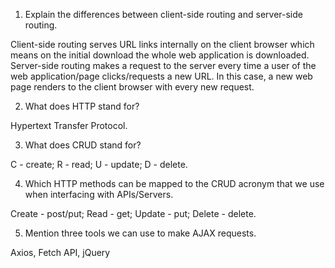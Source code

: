1. Explain the differences between client-side routing and server-side routing.

Client-side routing serves URL links internally on the client browser which means on the initial download the whole web application is downloaded. Server-side routing makes a request to the server every time a user of the web application/page clicks/requests a new URL. In this case, a new web page renders to the client browser with every new request.

2. What does HTTP stand for?

Hypertext Transfer Protocol.

3. What does CRUD stand for?

C - create; R - read; U - update; D - delete.

4. Which HTTP methods can be mapped to the CRUD acronym that we use when interfacing with APIs/Servers.

Create - post/put; Read - get; Update - put; Delete - delete.

5. Mention three tools we can use to make AJAX requests.

Axios, Fetch API, jQuery
